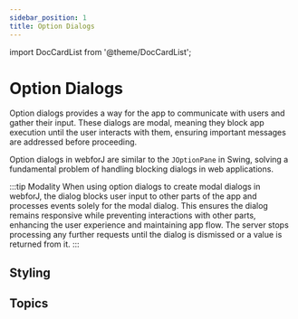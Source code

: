 ```yaml
---
sidebar_position: 1
title: Option Dialogs
---
```


<!-- vale off -->
import DocCardList from '@theme/DocCardList';

# Option Dialogs
<!-- vale on -->

Option dialogs provides a way for the app to communicate with users and gather their input. These dialogs are modal, meaning they block app execution until the user interacts with them, ensuring important messages are addressed before proceeding.

Option dialogs in webforJ are similar to the `JOptionPane` in Swing, solving a fundamental problem of handling blocking dialogs in web applications.

:::tip Modality
When using option dialogs to create modal dialogs in webforJ, the dialog blocks user input to other parts of the app and processes events solely for the modal dialog. This ensures the dialog remains responsive while preventing interactions with other parts, enhancing the user experience and maintaining app flow. The server stops processing any further requests until the dialog is dismissed or a value is returned from it.
:::

## Styling

<TableBuilder name="Dialog" />

## Topics

<DocCardList className="topics-section" />